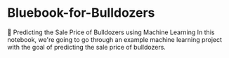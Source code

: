 # Bluebook-for-Bulldozers

🚜 Predicting the Sale Price of Bulldozers using Machine Learning
In this notebook, we're going to go through an example machine learning project with the goal of predicting the sale price of bulldozers.
